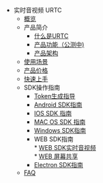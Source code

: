 * 实时音视频 URTC
    * [概览](video/urtc/overview)
    * 产品简介
        * [什么是URTC](video/urtc/introduction/concept)
        * [产品功能（公测中)](video/urtc/introduction/functions)
        * [产品架构](video/urtc/introduction/structure)
    * [使用场景](video/urtc/scenario)
    * [产品价格](video/urtc/price)
    * [快速上手](video/urtc/quick)
    * SDK操作指南
        * [Token生成指导](video/urtc/sdk/token)
        * [Android SDK指南](video/urtc/sdk/android)
        * [IOS SDK 指南](video/urtc/sdk/ios)
        * [MAC OS SDK 指南](video/urtc/sdk/macos)
        * [Windows SDK指南](video/urtc/sdk/windows)
        * WEB SDK指南      
                    * [WEB SDK实时音视频](video/urtc/sdk/web/websdk)    
                    * [WEB 屏幕共享](video/urtc/sdk/web/webscreenshare)
        * [Electron SDK指南](video/urtc/sdk/electron)
    * [FAQ](video/urtc/faq)
    
    
   
   
    
        
